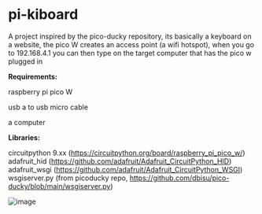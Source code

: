 # pi-kiboard
A project inspired by the pico-ducky repository, its basically a keyboard on a website, the pico W creates an access point (a wifi hotspot), when you go to 192.168.4.1 you can then type on the target computer that has the pico w plugged in

<strong>Requirements:</strong>

raspberry pi pico W

usb a to usb micro cable

a computer


<strong>Libraries:</strong>

circuitpython 9.xx (https://circuitpython.org/board/raspberry_pi_pico_w/)
adafruit_hid (https://github.com/adafruit/Adafruit_CircuitPython_HID)
adafruit_wsgi (https://github.com/adafruit/Adafruit_CircuitPython_WSGI)
wsgiserver.py (from picoducky repo, https://github.com/dbisu/pico-ducky/blob/main/wsgiserver.py)


![image](https://github.com/user-attachments/assets/ff80be36-ec5d-462f-ab98-571791cd0761)

